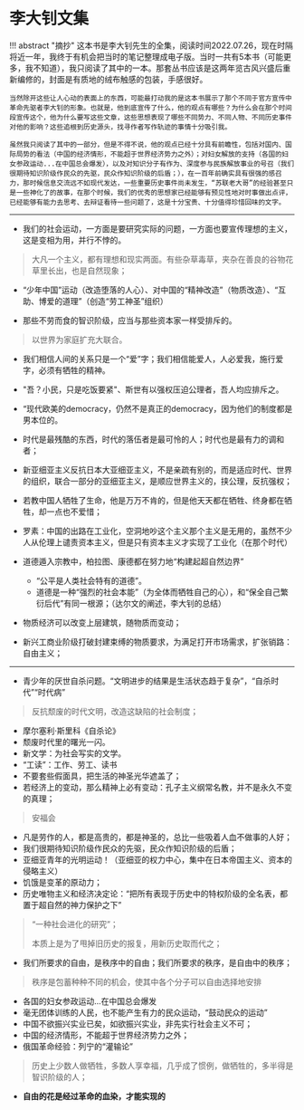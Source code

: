 # 李大钊文集


!!! abstract "摘抄"
    这本书是李大钊先生的全集，阅读时间2022.07.26，现在时隔将近一年，我终于有机会把当时的笔记整理成电子版。当时一共有5本书（可能更多，我不知道），我只阅读了其中的一本。那套丛书应该是这两年览古风兴盛后重新编修的，封面是有质地的绒布触感的包装，手感很好。

    当然除开这些让人心动的表面上的东西，可能最打动我的是这本书展示了那个不同于官方宣传中革命先驱者李大钊的形象。也就是，他到底宣传了什么，他的观点有哪些？为什么会在那个时间段宣传这个，他为什么要写这些文章，这些思想表现了哪些不同势力、不同人物、不同历史事件对他的影响？这些追根到历史源头，找寻作者写作轨迹的事情十分吸引我。
    
    虽然我只阅读了其中的一部分，但是不得不说，他的观点已经十分具有前瞻性，包括对国内、国际局势的看法（中国的经济情形，不能超于世界经济势力之外）；对妇女解放的支持（各国的妇女参政运动...在中国总会爆发），以及对知识分子有作为、深度参与民族解放事业的号召（我们很期待知识阶级作民众的先驱，民众作知识阶级的后盾；），在一百年前确实具有很强的感召力，那时候信息交流远不如现代发达，一些重要历史事件尚未发生，“苏联老大哥”的经验甚至只是一些神化了的故事，在那个时候，我们的优秀的思想家已经能够有预见性地对时事做出点评，已经能够有能力去思考、去辩证看待一些问题了，这是十分宝贵、十分值得珍惜回味的文字。

------------



- 我们的社会运动，一方面是要研究实际的问题，一方面也要宣传理想的主义，这是变相为用，并行不悖的。
> 大凡一个主义，都有理想和现实两面。有些杂草毒草，夹杂在善良的谷物花草里长出，也是自然现象；

- “少年中国”运动（改造堕落的人心）、对中国的“精神改造”（物质改造）、“互助、博爱的道理”（创造“劳工神圣”组织）

- 那些不劳而食的智识阶级，应当与那些资本家一样受排斥的。
> 以世界为家庭扩充大联合。
- 我们相信人间的关系只是一个“爱”字；我们相信能爱人，人必爱我，施行爱字，必须有牺牲的精神。
- "吾？小民，只是吃饭要紧"、斯世有以强权压迫公理者，吾人均应排斥之。
- “现代欧美的democracy，仍然不是真正的democracy，因为他们的制度都是男本位的。
- 时代是最残酷的东西，时代的落伍者是最可怜的人；时代也是最有力的调和者；
- 新亚细亚主义反抗日本大亚细亚主义，不是亲疏有别的，而是适应时代、世界的组织，联合一部分的亚细亚主义，是顺应世界主义的，挟公理，反抗强权；
- 若教中国人牺牲了生命，他是万万不肯的，但是他天天都在牺牲、终身都在牺牲，却一点也不爱惜；
- 罗素：中国的出路在工业化，空洞地吵这个主义那个主义是无用的，虽然不少人从伦理上谴责资本主义，但是只有资本主义才实现了工业化（在那个时代）
- 道德遁入宗教中，柏拉图、康德都在努力地“构建起超自然边界”
    - “公平是人类社会特有的道德”。
    - 道德是一种“强烈的社会本能”（为全体而牺牲自己的心），和“保全自己繁衍后代”有同一根源；（达尔文的阐述，李大钊的总结）

- 物质经济可以改变上层建筑，随物质而变动；
- 新兴工商业阶级打破封建束缚的物质要求，为满足打开市场需求，扩张销路：自由主义；

--------

- 青少年的厌世自杀问题。“文明进步的结果是生活状态趋于复杂”，“自杀时代”“时代病”
> 反抗颓废的时代文明，改造这缺陷的社会制度；

- 摩尔塞利·斯里科《自杀论》
- 颓废时代里的曙光一闪。
- 新文学：为社会写实的文学。
- “工读”：工作、劳工、读书
- 不要套些假面具，把生活的神圣光华遮盖了；
- 若经济上的变动，那么精神上必有变动：孔子主义纲常名教，并不是永久不变的真理；
> 安福会
- 凡是劳作的人，都是高贵的，都是神圣的，总比一些吸着人血不做事的人好；
- 我们很期待知识阶级作民众的先驱，民众作知识阶级的后盾；
- 亚细亚青年的光明运动！（亚细亚的权力中心，集中在日本帝国主义、资本的侵略主义）
- 饥饿是变革的原动力；
- 历史唯物主义和经济决定论：“把所有表现于历史中的特权阶级的全名表，都置于超自然的神力保护之下”
> “一种社会进化的研究”；
>
> 本质上是为了甩掉旧历史的报复，用新历史取而代之；

- 我们所要求的自由，是秩序中的自由；我们所要求的秩序，是自由中的秩序；
> 秩序是包蓄种种不同的机会，使其中各个分子可以自由选择地安排
- 各国的妇女参政运动...在中国总会爆发
- 毫无团体训练的人民，也不能产生有力的民众运动，“鼓动民众的运动”
- 中国不欲振兴实业已矣，如欲振兴实业，非先实行社会主义不可；
- 中国的经济情形，不能超于世界经济势力之外；
- 俄国革命经验：列宁的“灌输论”
> 历史上少数人做牺牲，多数人享幸福，几乎成了惯例，做牺牲的，多半得是智识阶级的人；
- **自由的花是经过革命的血染，才能实现的**
